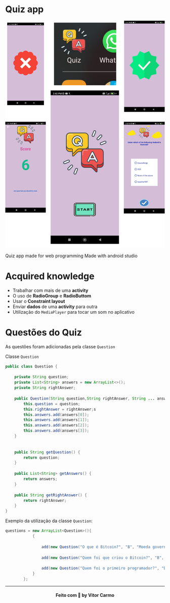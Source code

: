 # Quiz app

![quiz-images](readme/app-images.png)

Quiz app made for web programming Made with android studio

# Acquired knowledge
* Trabalhar com mais de uma **activity**
* O uso de **RadioGroup** e **RadioButtom**
* Usar o **Constraint layout**
* Enviar **dados** de uma **activity** para outra
* Utilização do `MediaPlayer` para tocar um som no aplicativo

# Questões do Quiz

As questões foram adicionadas pela classe `Question`

Classe `Question`

```java
public class Question {

    private String question;
    private List<String> answers = new ArrayList<>();
    private String rightAnswer;

    public Question(String question,String rightAnswer, String ... answers ) {
        this.question = question;
        this.rightAnswer = rightAnswer;s
        this.answers.add(answers[0]);
        this.answers.add(answers[1]);
        this.answers.add(answers[2]);
        this.answers.add(answers[3]);
    }


    public String getQuestion() {
        return question;
    }

    public List<String> getAnswers() {
        return answers;
    }

    public String getRightAnswer() {
        return rightAnswer;
    }
}
```


Exemplo da utilização da classe `Question`:

```java
questions = new ArrayList<Question>(){
            {

                add(new Question("O que é Bitcoin?", "B", "Moeda governamental", "Crypto Moeda", "Uma rede decentralizada", "Software de Datamining"));

                add(new Question("Quem foi que criou o Bitcoin?", "B", "Margaret Hamilton", "Satoshi Nakamoto", "Alan Turing", "Gustavo Guanabara"));

                add(new Question("Quem foi o primeiro programador?", "D", "Steve Jobs", "Linus Torvalds", "Alan Turing", "Ada Lovelace"));
            }
        };
```

___
<h4 align="center">
    Feito com 💜 by  Vitor Carmo
</h4>
